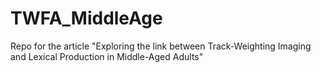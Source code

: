 # TWFA_MiddleAge
Repo for the article "Exploring the link between Track-Weighting Imaging and Lexical Production in Middle-Aged Adults"
